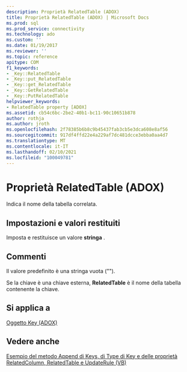 ```yaml
---
description: Proprietà RelatedTable (ADOX)
title: Proprietà RelatedTable (ADOX) | Microsoft Docs
ms.prod: sql
ms.prod_service: connectivity
ms.technology: ado
ms.custom: ''
ms.date: 01/19/2017
ms.reviewer: ''
ms.topic: reference
apitype: COM
f1_keywords:
- _Key::RelatedTable
- _Key::put_RelatedTable
- _Key::get_RelatedTable
- _Key::GetRelatedTable
- _Key::PutRelatedTable
helpviewer_keywords:
- RelatedTable property [ADOX]
ms.assetid: cb54c6bc-2be2-40b1-bc11-90c10651b878
author: rothja
ms.author: jroth
ms.openlocfilehash: 2f78385b6b8c9b45437fab3cb5e3dca608e8af56
ms.sourcegitcommit: 917df4ffd22e4a229af7dc481dcce3ebba0aa4d7
ms.translationtype: MT
ms.contentlocale: it-IT
ms.lasthandoff: 02/10/2021
ms.locfileid: "100049781"
---
```

# <a name="relatedtable-property-adox"></a>Proprietà RelatedTable (ADOX)
Indica il nome della tabella correlata.  
  
## <a name="settings-and-return-values"></a>Impostazioni e valori restituiti  
 Imposta e restituisce un valore **stringa** .  
  
## <a name="remarks"></a>Commenti  
 Il valore predefinito è una stringa vuota ("").  
  
 Se la chiave è una chiave esterna, **RelatedTable** è il nome della tabella contenente la chiave.  
  
## <a name="applies-to"></a>Si applica a  
 [Oggetto Key (ADOX)](./key-object-adox.md)  
  
## <a name="see-also"></a>Vedere anche  
 [Esempio del metodo Append di Keys, di Type di Key e delle proprietà RelatedColumn, RelatedTable e UpdateRule (VB)](./keys-append-method-key-type-relatedcolumn-relatedtable-example-vb.md)